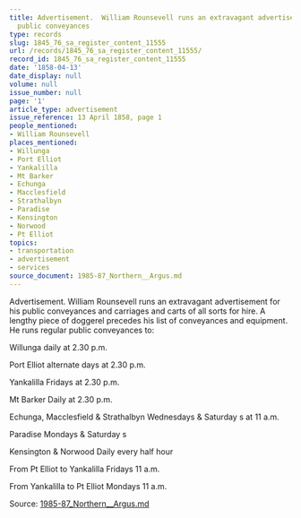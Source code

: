 ```yaml
---
title: Advertisement.  William Rounsevell runs an extravagant advertisement for his
  public conveyances
type: records
slug: 1845_76_sa_register_content_11555
url: /records/1845_76_sa_register_content_11555/
record_id: 1845_76_sa_register_content_11555
date: '1858-04-13'
date_display: null
volume: null
issue_number: null
page: '1'
article_type: advertisement
issue_reference: 13 April 1858, page 1
people_mentioned:
- William Rounsevell
places_mentioned:
- Willunga
- Port Elliot
- Yankalilla
- Mt Barker
- Echunga
- Macclesfield
- Strathalbyn
- Paradise
- Kensington
- Norwood
- Pt Elliot
topics:
- transportation
- advertisement
- services
source_document: 1985-87_Northern__Argus.md
---
```


Advertisement.  William Rounsevell runs an extravagant advertisement for his public conveyances and carriages and carts of all sorts for hire.  A lengthy piece of doggerel precedes his list of conveyances and equipment.  He runs regular public conveyances to:

Willunga	daily at 2.30 p.m.

Port Elliot	alternate days at 2.30 p.m.

Yankalilla	Fridays at 2.30 p.m.

Mt Barker	Daily at 2.30 p.m.

Echunga, Macclesfield & Strathalbyn	Wednesdays & Saturday s at 11 a.m.

Paradise	Mondays & Saturday s

Kensington & Norwood	Daily every half hour

From Pt Elliot to Yankalilla	Fridays 11 a.m.

From Yankalilla to Pt Elliot	Mondays 11 a.m.

Source: [1985-87_Northern__Argus.md](/downloads/markdown/1985-87_Northern__Argus.md)
